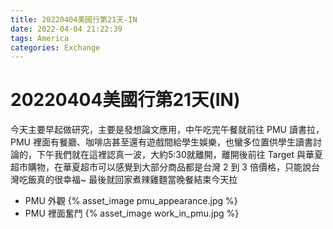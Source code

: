```yaml
---
title: 20220404美國行第21天-IN
date: 2022-04-04 21:22:39
tags: America
categories: Exchange
---
```

# 20220404美國行第21天(IN)

今天主要早起做研究，主要是發想論文應用，中午吃完午餐就前往 PMU 讀書拉，PMU 裡面有餐廳、咖啡店甚至還有遊戲間給學生娛樂，也蠻多位置供學生讀書討論的，下午我們就在這裡認真一波，大約5:30就離開，離開後前往 Target 與華夏超市購物，在華夏超市可以感覺到大部分商品都是台灣 2 到 3 倍價格，只能說台灣吃飯真的很幸福~ 最後就回家煮辣雞麵當晚餐結束今天拉

- PMU 外觀
 {% asset_image pmu_appearance.jpg %}
- PMU 裡面奮鬥
 {% asset_image work_in_pmu.jpg %}